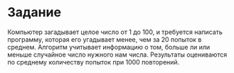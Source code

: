 # Задание

Компьютер загадывает целое число от 1 до 100, и требуется написать программу, которая его угадывает менее, чем за 20 попыток в среднем.
Алгоритм учитывает информацию о том, больше ли или меньше случайное число нужного нам числа.
Результаты оцениваются по среднему количеству попыток при 1000 повторений.